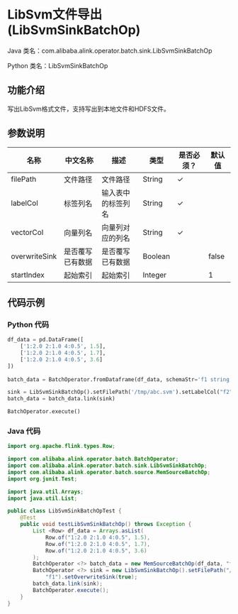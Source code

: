 # LibSvm文件导出 (LibSvmSinkBatchOp)
Java 类名：com.alibaba.alink.operator.batch.sink.LibSvmSinkBatchOp

Python 类名：LibSvmSinkBatchOp


## 功能介绍

写出LibSvm格式文件，支持写出到本地文件和HDFS文件。

## 参数说明


| 名称 | 中文名称 | 描述 | 类型 | 是否必须？ | 默认值 |
| --- | --- | --- | --- | --- | --- |
| filePath | 文件路径 | 文件路径 | String | ✓ |  |
| labelCol | 标签列名 | 输入表中的标签列名 | String | ✓ |  |
| vectorCol | 向量列名 | 向量列对应的列名 | String | ✓ |  |
| overwriteSink | 是否覆写已有数据 | 是否覆写已有数据 | Boolean |  | false |
| startIndex | 起始索引 | 起始索引 | Integer |  | 1 |



## 代码示例

### Python 代码
```python
df_data = pd.DataFrame([
    ['1:2.0 2:1.0 4:0.5', 1.5],
    ['1:2.0 2:1.0 4:0.5', 1.7],
    ['1:2.0 2:1.0 4:0.5', 3.6]
])
 
batch_data = BatchOperator.fromDataframe(df_data, schemaStr='f1 string, f2  double')

sink = LibSvmSinkBatchOp().setFilePath('/tmp/abc.svm').setLabelCol("f2").setVectorCol("f1").setOverwriteSink(True)
batch_data = batch_data.link(sink)

BatchOperator.execute()

```

### Java 代码
```java
import org.apache.flink.types.Row;

import com.alibaba.alink.operator.batch.BatchOperator;
import com.alibaba.alink.operator.batch.sink.LibSvmSinkBatchOp;
import com.alibaba.alink.operator.batch.source.MemSourceBatchOp;
import org.junit.Test;

import java.util.Arrays;
import java.util.List;

public class LibSvmSinkBatchOpTest {
	@Test
	public void testLibSvmSinkBatchOp() throws Exception {
		List <Row> df_data = Arrays.asList(
			Row.of("1:2.0 2:1.0 4:0.5", 1.5),
			Row.of("1:2.0 2:1.0 4:0.5", 1.7),
			Row.of("1:2.0 2:1.0 4:0.5", 3.6)
		);
		BatchOperator <?> batch_data = new MemSourceBatchOp(df_data, "f1 string, f2  double");
		BatchOperator <?> sink = new LibSvmSinkBatchOp().setFilePath("/tmp/abc.svm").setLabelCol("f2").setVectorCol(
			"f1").setOverwriteSink(true);
		batch_data.link(sink);
		BatchOperator.execute();
	}
}
```
